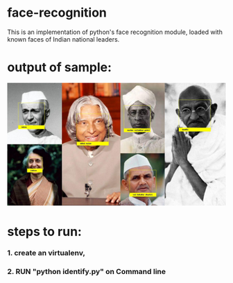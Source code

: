 # face-recognition
This is an implementation of python's face recognition module, loaded with known faces of Indian national leaders.

# output of sample:
<img src="identify.jpg" > </img>

# steps to run:
### 1. create an virtualenv,
### 2. RUN "python identify.py" on Command line
